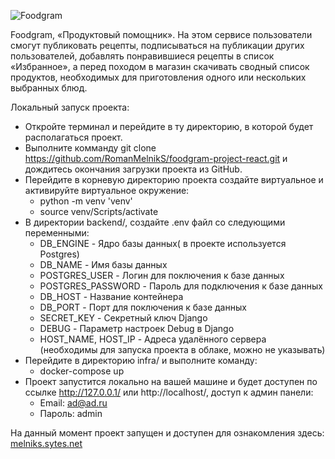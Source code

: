 ![Foodgram](https://github.com/RomanMelnikS/foodgram-project-react/actions/workflows/main.yml/badge.svg)

Foodgram, «Продуктовый помощник».
На этом сервисе пользователи смогут публиковать рецепты, подписываться на публикации других пользователей,
добавлять понравившиеся рецепты в список «Избранное», а перед походом в магазин скачивать сводный список продуктов,
необходимых для приготовления одного или нескольких выбранных блюд.

Локальный запуск проекта:

- Откройте терминал и перейдите в ту директорию, в которой будет располагаться проект.
- Выполните комманду git clone https://github.com/RomanMelnikS/foodgram-project-react.git и дождитесь окончания загрузки проекта из
GitHub.
- Перейдите в корневую директорию проекта создайте виртуальное и активируйте виртуальное окружение:
    - python -m venv 'venv'
    - source venv/Scripts/activate
- В директории backend/, создайте .env файл со следующими переменными:
    - DB_ENGINE - Ядро базы данных( в проекте используется Postgres)
    - DB_NAME - Имя базы данных
    - POSTGRES_USER - Логин для поключения к базе данных
    - POSTGRES_PASSWORD - Пароль для подключения к базе данных
    - DB_HOST - Название контейнера
    - DB_PORT - Порт для поключения к базе данных
    - SECRET_KEY - Секретный ключ Django
    - DEBUG - Параметр настроек Debug в Django
    - HOST_NAME, HOST_IP - Адреса удалённого сервера (необходимы для запуска проекта в облаке, можно не указывать)
- Перейдите в директорию infra/ и выполните команду:
    - docker-compose up
- Проект запустится локально на вашей машине и будет доступен по ссылке http://127.0.0.1/ или http://localhost/, доступ к админ панели:
    - Email: ad@ad.ru
    - Пароль: admin

На данный момент проект запущен и доступен для ознакомления здесь: [melniks.sytes.net](http://melniks.sytes.net/)
